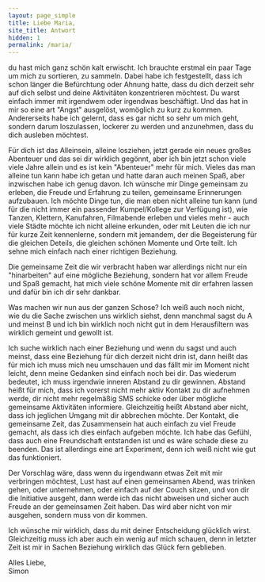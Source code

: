 ```yaml
---
layout: page_simple
title: Liebe Maria,
site_title: Antwort
hidden: 1
permalink: /maria/
---
```


du hast mich ganz schön kalt erwischt. Ich brauchte erstmal ein paar Tage um mich
zu sortieren, zu sammeln. Dabei habe ich festgestellt, dass ich schon länger die
Befürchtung oder Ahnung hatte, dass du dich derzeit sehr auf dich selbst und deine
Aktivitäten konzentrieren möchtest. Du warst einfach immer mit irgendwem oder 
irgendwas beschäftigt. Und das hat in mir so eine art "Angst" ausgelöst, womöglich
zu kurz zu kommen. Andererseits habe ich gelernt, dass es gar nicht so sehr um
mich geht, sondern darum loszulassen, lockerer zu werden und anzunehmen, dass du
dich ausleben möchtest.

Für dich ist das Alleinsein, alleine losziehen, jetzt gerade ein neues großes 
Abenteuer und das sei dir wirklich gegönnt, aber ich bin jetzt schon viele viele
Jahre allein und es ist kein "Abenteuer" mehr für mich. Vieles das man alleine 
tun kann habe ich getan und hatte daran auch meinen Spaß, aber inzwischen habe
ich genug davon. Ich wünsche mir Dinge gemeinsam zu erleben, die Freude und 
Erfahrung zu teilen, gemeinsame Erinnerungen aufzubauen. Ich möchte Dinge tun, 
die man eben nicht alleine tun kann (und für die nicht immer ein passender 
Kumpel/Kollege zur Verfügung ist), wie Tanzen, Klettern, Kanufahren, Filmabende
erleben und vieles mehr - auch viele Städte möchte ich nicht alleine erkunden,
oder mit Leuten die ich nur für kurze Zeit kennenlerne, sondern mit jemandem,
der die Begeisterung für die gleichen Deteils, die gleichen schönen Momente und
Orte teilt. Ich sehne mich einfach nach einer richtigen Beziehung.

Die gemeinsame Zeit die wir verbracht haben war allerdings nicht nur ein 
"hinarbeiten" auf eine mögliche Beziehung, sondern hat vor allem Freude und Spaß
gemacht, hat mich viele schöne Momente mit dir erfahren lassen und dafür bin
ich dir sehr dankbar.

Was machen wir nun aus der ganzen Schose? Ich weiß auch noch nicht, wie du die
Sache zwischen uns wirklich siehst, denn manchmal sagst du A und meinst B und ich
bin wirklich noch nicht gut in dem Herausfiltern was wirklich gemeint und gewollt
ist.

Ich suche wirklich nach einer Beziehung und wenn du sagst und auch meinst, dass 
eine Beziehung für dich derzeit nicht drin ist, dann heißt das für mich
ich muss mich neu umschauen und das fällt mir im Moment nicht leicht, denn
meine Gedanken sind einfach noch bei dir. Das wiederum bedeutet, ich muss irgendwie 
inneren Abstand zu dir gewinnen. Abstand heißt für mich, dass ich vorerst nicht 
mehr aktiv Kontakt zu dir aufnehmen werde, dir nicht mehr regelmäßig SMS schicke 
oder über mögliche gemeinsame Aktivitäten informiere. Gleichzeitig heißt Abstand 
aber nicht, dass ich jeglichen Umgang mit dir abbrechen möchte. Der Kontakt, die 
gemeinsame Zeit, das Zusammensein hat auch einfach zu viel Freude gemacht, als 
dass ich dies einfach aufgeben möchte. Ich habe das Gefühl, dass auch eine 
Freundschaft entstanden ist und es wäre schade diese zu beenden. Das ist allerdings 
eine art Experiment, denn ich weiß nicht wie gut das funktioniert. 

Der Vorschlag wäre, dass wenn du irgendwann etwas Zeit mit mir verbringen möchtest, 
Lust hast auf einen gemeinsamen Abend, was trinken gehen, oder unternehmen, oder
einfach auf der Couch sitzen, und von dir die Initiative ausgeht, dann werde ich 
das nicht abweisen und sicher auch Freude an der gemeinsamen Zeit haben. Das wird
aber nicht von mir ausgehen, sondern muss von dir kommen.

Ich wünsche mir wirklich, dass du mit deiner Entscheidung glücklich wirst. 
Gleichzeitig muss ich aber auch ein wenig auf mich schauen, denn in letzter Zeit
ist mir in Sachen Beziehung wirklich das Glück fern geblieben.

Alles Liebe,  
Simon
